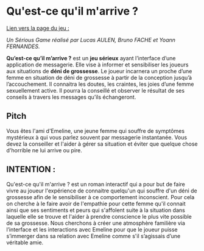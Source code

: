 Qu'est-ce qu'il m'arrive ?
=================

[Lien vers la page du jeu :](https://www.bruno-fache.studiofache.fr/projets/quest-ce-quil-marrive?target=blank)

*Un Sérious Game réalisé par Lucas AULEN, Bruno FACHE et Yoann FERNANDES.*

**Qu’est-ce qu’il m’arrive ?** est un **jeu sérieux** ayant l’interface d’une application de messagerie. Elle vise à informer et sensibiliser les joueurs aux situations de **déni de grossesse**. Le joueur incarnera un proche d’une femme en situation de déni de grossesse à partir de la conception jusqu’à l’accouchement. Il connaitra les doutes, les craintes, les joies d’une femme sexuellement active. Il pourra la conseillé et observer le résultat de ses conseils à travers les messages qu’ils échangeront. 

## Pitch 

Vous êtes l'ami d'Emeline, une jeune femme qui souffre de symptômes mystérieux à qui vous parlez souvent par messagerie instantanée. Vous devez la conseiller et l'aider à gérer sa situation et éviter que quelque chose d'horrible ne lui arrive ou pire. 

## INTENTION : 

Qu'est-ce qu'il m'arrive ? est un roman interactif qui a pour but de faire vivre au joueur l'expérience de connaitre quelqu'un qui souffre d'un déni de grossesse afin de le sensibiliser à ce comportement inconscient. 
Pour cela on cherche à le faire avoir de l'empathie pour cette femme qu'il connait ainsi que ses sentiments et peurs qui s'affolent suite à la situation dans laquelle elle se trouve et l'aider à prendre conscience le plus vite possible de sa grossesse. 
Nous cherchons à créer une atmosphère familière via l’interface et les interactions avec Emeline pour que le joueur puisse s’immerger dans sa relation avec Emeline comme s'il s’agissais d’une véritable amie.
